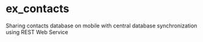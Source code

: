 # ex_contacts
Sharing contacts database on mobile with central database synchronization using REST Web Service
